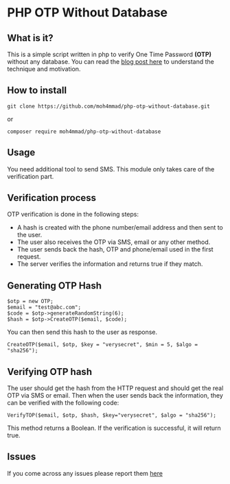 # PHP OTP Without Database
## What is it?
This is a simple script written in php to verify One Time Password **(OTP)** without any database. You can read the [blog post here](https://blog.anam.co/otp-verification-without-using-a-database/) to understand the technique and motivation.

## How to install
```
git clone https://github.com/moh4mmad/php-otp-without-database.git
```
or
```
composer require moh4mmad/php-otp-without-database
 ```
## Usage
You need additional tool to send SMS. This module only takes care of the verification part.
## Verification process
OTP verification is done in the following steps:
 - A hash is created with the phone number/email address and then sent to the user.
 - The user also receives the OTP via SMS, email or any other method.
 - The user sends back the hash, OTP and phone/email used in the first request.
 - The server verifies the information and returns true if they match.

## Generating OTP Hash
```
$otp = new OTP;
$email = "test@abc.com";
$code = $otp->generateRandomString(6);
$hash = $otp->CreateOTP($email, $code);
```
You can then send this hash to the user as response.
```
CreateOTP($email, $otp, $key = "verysecret", $min = 5, $algo = "sha256");
```
## Verifying OTP hash
The user should get the hash from the HTTP request and should get the real OTP via SMS or email.
Then when the user sends back the information, they can be verified with the following code:
```
VerifyTOP($email, $otp, $hash, $key="verysecret", $algo = "sha256");
```
This method returns a Boolean. If the verification is successful, it will return true.

## Issues
If you come across any issues please report them [here](github.com/moh4mmad/php-otp-without-database/issues)
